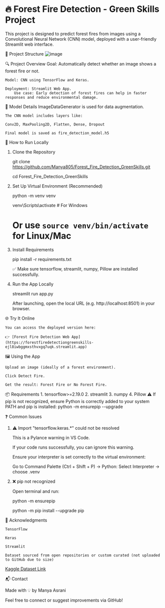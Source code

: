 # 🔥 Forest Fire Detection - Green Skills Project
This project is designed to predict forest fires from images using a Convolutional Neural Network (CNN) model, deployed with a user-friendly Streamlit web interface.

📁 Project Structure
![image](https://github.com/user-attachments/assets/84d16baf-a70f-4c95-8137-3a266af499b1)

🔍 Project Overview
    Goal: Automatically detect whether an image shows a forest fire or not.
    
    Model: CNN using TensorFlow and Keras.
    
    Deployment: Streamlit Web App.
        Use case: Early detection of forest fires can help in faster responses and reduce environmental damage.

🧠 Model Details
    ImageDataGenerator is used for data augmentation.
    
    The CNN model includes layers like:
    
    Conv2D, MaxPooling2D, Flatten, Dense, Dropout
    
    Final model is saved as fire_detection_model.h5

🚀 How to Run Locally
1. Clone the Repository
   
    git clone https://github.com/Manya805/Forest_Fire_Detection_GreenSkills.git
   
    cd Forest_Fire_Detection_GreenSkills
   
3. Set Up Virtual Environment (Recommended)
   
    python -m venv venv
   
    venv\Scripts\activate    # For Windows
   
    # Or use `source venv/bin/activate` for Linux/Mac
   
5. Install Requirements
   
    pip install -r requirements.txt
   
    ✅ Make sure tensorflow, streamlit, numpy, Pillow are installed successfully.

7. Run the App Locally
   
    streamlit run app.py
   
    After launching, open the local URL (e.g. http://localhost:8501) in your browser.

🌐 Try It Online

    You can access the deployed version here:
    
    👉 [Forest Fire Detection Web App](https://forestfiredetectiongreenskills-ejl8iwbggmxsthvxgq7uqk.streamlit.app) 

🖼️ Using the App

    Upload an image (ideally of a forest environment).
    
    Click Detect Fire.
    
    Get the result: Forest Fire or No Forest Fire.

📦 Requirements
    1. tensorflow>=2.19.0
    2. streamlit
    3. numpy
    4. Pillow
      ⚠️ If pip is not recognized, ensure Python is correctly added to your system PATH and pip is installed: python -m ensurepip --upgrade

❓ Common Issues
1. ⚠️ Import "tensorflow.keras.*" could not be resolved
   
    This is a Pylance warning in VS Code.
   
    If your code runs successfully, you can ignore this warning.
   
    Ensure your interpreter is set correctly to the virtual environment:
   
    Go to Command Palette (Ctrl + Shift + P) → Python: Select Interpreter → choose .venv

3. ❌ pip not recognized
   
   Open terminal and run:
   
   python -m ensurepip

   python -m pip install --upgrade pip

🙌 Acknowledgments

    TensorFlow
    
    Keras
    
    Streamlit
    
    Dataset sourced from open repositories or custom curated (not uploaded to GitHub due to size)
[Kaggle Dataset Link](https://www.kaggle.com/datasets/abdelghaniaaba/wildfire-prediction-dataset?resource=download)

📬 Contact

Made with 💡 by Manya Asrani

Feel free to connect or suggest improvements via GitHub!
